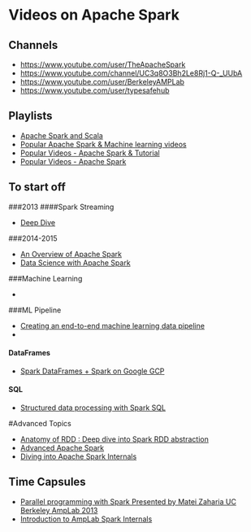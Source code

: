 # Videos on Apache Spark

## Channels
- https://www.youtube.com/user/TheApacheSpark
- https://www.youtube.com/channel/UC3q8O3Bh2Le8Rj1-Q-_UUbA
- https://www.youtube.com/user/BerkeleyAMPLab
- https://www.youtube.com/user/typesafehub

## Playlists
- [Apache Spark and Scala](https://www.youtube.com/watch?v=7k_9sdTOdX4&list=PL9ooVrP1hQOGyFc60sExNX1qBWJyV5IMb)
- [Popular Apache Spark & Machine learning videos](https://www.youtube.com/playlist?list=PLIxzgeMkSrQ8Pq30lCaHmYA7r_Qprg6-H)
- [Popular Videos - Apache Spark & Tutorial](https://www.youtube.com/playlist?list=PLIxzgeMkSrQ-0XQ-_twZq6pxPEALLN5-9)
- [Popular Videos - Apache Spark](https://www.youtube.com/playlist?list=PLIxzgeMkSrQ9CzshSkA16tizyDlhtxthB)

## To start off

###2013
####Spark Streaming 
- [Deep Dive](http://www.meetup.com/spark-users/events/122694912/)

###2014-2015
- [An Overview of Apache Spark](https://www.youtube.com/watch?v=mL5dQ_1gkiA)
- [Data Science with Apache Spark](https://www.youtube.com/watch?v=oTOgaMZkBKQ)

###Machine Learning
- []()

###ML Pipeline
- [Creating an end-to-end machine learning data pipeline](https://www.youtube.com/watch?v=NR1MYg_7oSg&list=PLIxzgeMkSrQ8Pq30lCaHmYA7r_Qprg6-H)
- []()

#### DataFrames
- [Spark DataFrames + Spark on Google GCP](https://www.youtube.com/watch?v=6axUqHCu__Y)

#### SQL
- [Structured data processing with Spark SQL](https://www.youtube.com/watch?v=0jd3EWmKQfo)

#Advanced Topics
- [Anatomy of RDD : Deep dive into Spark RDD abstraction](https://www.youtube.com/watch?v=WVdyuVwWcBc)
- [Advanced Apache Spark](https://www.youtube.com/watch?v=7ooZ4S7Ay6Y)
- [Diving into Apache Spark Internals ](https://www.youtube.com/watch?v=gd4Jqtyo7mM)

## Time Capsules
- [Parallel programming with Spark Presented by Matei Zaharia UC Berkeley AmpLab 2013](https://www.youtube.com/watch?v=e-56inQL5hQ&list=PL6JoIrhJBF9QIDRoKswsFW3itTe1hmKge&index=5)
- [Introduction to AmpLab Spark Internals](https://www.youtube.com/watch?v=49Hr5xZyTEA&list=PL6JoIrhJBF9QIDRoKswsFW3itTe1hmKge&index=6)


